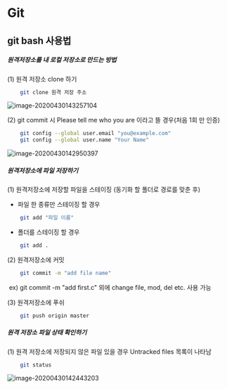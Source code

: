 # Git

## git bash 사용법



##### 원격저장소를 내 로컬 저장소로 만드는 방법

(1) 원격 저장소 clone 하기

```bash
	git clone 원격 저장 주소
```

![image-20200430143257104](C:\Users\ksua0\AppData\Roaming\Typora\typora-user-images\image-20200430143257104.png)

(2) git commit 시 Please tell me who you are 이라고 뜰 경우(처음 1회 만 인증)

```bash
	git config --global user.email "you@example.com"
	git config --global user.name "Your Name"
```

![image-20200430142950397](C:\Users\ksua0\AppData\Roaming\Typora\typora-user-images\image-20200430142950397.png)



##### 원격저장소에 파일 저장하기

(1) 원격저장소에 저장할 파일을 스테이징 (동기화 할 폴더로 경로를 맞춘 후)

- 파일 한 종류만 스테이징 할 경우

```bash
	git add "파일 이름"
```

- 폴더를 스테이징 할 경우

```bash
	git add .
```



(2) 원격저장소에 커밋

```bash
	git commit -m "add file name" 
```

​       ex) git commit -m "add first.c" 외에 change file, mod, del  etc. 사용 가능



(3) 원격저장소에 푸쉬

```bash
	git push origin master
```



##### 원격 저장소 파일 상태 확인하기

(1) 원격 저장소에 저장되지 않은 파일 있을 경우 Untracked files 목록이 나타남

``` bash
	git status
```

![image-20200430142443203](C:\Users\ksua0\AppData\Roaming\Typora\typora-user-images\image-20200430142443203.png)